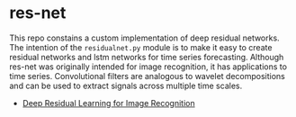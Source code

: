 # res-net
This repo constains a custom implementation of deep residual networks.
The intention of the `residualnet.py` module is to make it easy to create
residual networks and lstm networks for time series forecasting. Although
res-net was originally intended for image recognition, it has applications
to time series. Convolutional filters are analogous to wavelet decompositions
and can be used to extract signals across multiple time scales.

- [Deep Residual Learning for Image Recognition](https://arxiv.org/abs/1512.03385)